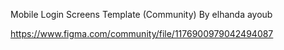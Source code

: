 Mobile Login Screens Template (Community)
By elhanda ayoub

https://www.figma.com/community/file/1176900979042494087